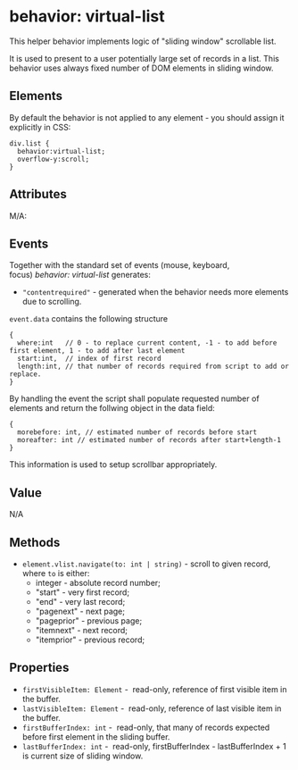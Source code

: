 # behavior: virtual-list

This helper behavior implements logic of "sliding window" scrollable list.

It is used to present to a user potentially large set of records in a list. This behavior uses always fixed number of DOM elements in sliding window.


## Elements

By default the behavior is not applied to any element - you should assign it explicitly in CSS:

```
div.list {
  behavior:virtual-list;
  overflow-y:scroll;
}
```

## Attributes

M/A:

## Events

Together with the standard set of events (mouse, keyboard, focus) *behavior: virtual-list* generates:

* `"contentrequired"` - generated when the behavior needs more elements due to scrolling.

`event.data` contains the following structure

```
{ 
  where:int   // 0 - to replace current content, -1 - to add before first element, 1 - to add after last element
  start:int,  // index of first record
  length:int, // that number of records required from script to add or replace.
}
```

By handling the event the script shall populate requested number of elements and return the follwing object
in the data field:

```
{
  morebefore: int, // estimated number of records before start
  moreafter: int // estimated number of records after start+length-1
}
```
This information is used to setup scrollbar appropriately. 


## Value

N/A

## Methods

* `element.vlist.navigate(to: int | string)` - scroll to given record, where `to` is either:
  * integer - absolute record number;
  * "start" - very first record;
  * "end" - very last record;
  * "pagenext" - next page;
  * "pageprior" - previous page;
  * "itemnext" - next record;
  * "itemprior" - previous record;

## Properties

* `firstVisibleItem: Element` -  read-only, reference of first visible item in the buffer.
* `lastVisibleItem: Element` -  read-only, reference of last visible item in the buffer.
* `firstBufferIndex: int` -  read-only, that many of records expected before first element in the sliding buffer.
* `lastBufferIndex: int` -  read-only, firstBufferIndex - lastBufferIndex + 1 is current size of sliding window.
